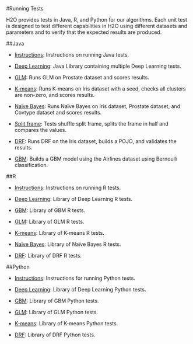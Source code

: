 #Running Tests

H2O provides tests in Java, R, and Python for our algorithms. Each unit test is designed to test different capabilities in H2O using different datasets and parameters and to verify that the expected results are produced. 

##Java


- [Instructions](https://github.com/h2oai/h2o-dev/blob/master/h2o-core/testMultiNode.sh): Instructions on running Java tests. 

- [Deep Learning](https://github.com/h2oai/h2o-dev/tree/master/h2o-algos/src/test/java/hex/deeplearning): Java Library containing multiple Deep Learning tests. 

- [GLM](https://github.com/h2oai/h2o-dev/blob/master/h2o-algos/src/test/java/hex/glm/GLMBasicTest.java): Runs GLM on Prostate dataset and scores results. 

- [K-means](https://github.com/h2oai/h2o-dev/blob/master/h2o-algos/src/test/java/hex/kmeans/KMeansTest.java): Runs K-means on Iris dataset with a seed, checks all clusters are non-zero, and scores results. 

- [Naïve Bayes](https://github.com/h2oai/h2o-dev/blob/master/h2o-algos/src/test/java/hex/naivebayes/NaiveBayesTest.java): Runs Naïve Bayes on Iris dataset, Prostate dataset, and Covtype dataset and scores results. 

- [Split frame](https://github.com/h2oai/h2o-dev/blob/master/h2o-algos/src/test/java/hex/splitframe/ShuffleSplitFrameTest.java): Tests shuffle split frame, splits the frame in half and compares the values. 

- [DRF](https://github.com/h2oai/h2o-dev/blob/master/h2o-algos/src/test/java/hex/tree/drf/DRFTest.java): Runs DRF on the Iris dataset, builds a POJO, and validates the results. 

- [GBM](https://github.com/h2oai/h2o-dev/blob/master/h2o-algos/src/test/java/hex/tree/gbm/GBMTest.java): Builds a GBM model using the Airlines dataset using Bernoulli classification. 

##R


- [Instructions](https://github.com/h2oai/h2o-dev/tree/master/h2o-r): Instructions on running R tests. 

- [Deep Learning](https://github.com/h2oai/h2o-dev/tree/master/h2o-r/tests/testdir_algos/deeplearning): Library of Deep Learning R tests. 

- [GBM](https://github.com/h2oai/h2o-dev/tree/master/h2o-r/tests/testdir_algos/gbm): Library of GBM R tests. 

- [GLM](https://github.com/h2oai/h2o-dev/tree/master/h2o-r/tests/testdir_algos/glm): Library of GLM R tests. 

- [K-means](https://github.com/h2oai/h2o-dev/tree/master/h2o-r/tests/testdir_algos/kmeans): Library of K-means R tests. 

- [Naïve Bayes](https://github.com/h2oai/h2o-dev/tree/master/h2o-r/tests/testdir_algos/naivebayes): Library of Naïve Bayes R tests. 

- [DRF](https://github.com/h2oai/h2o-dev/tree/master/h2o-r/tests/testdir_algos/randomforest): Library of DRF R tests. 

##Python


- [Instructions](https://github.com/h2oai/h2o-dev/tree/master/h2o-py): Instructions for running Python tests. 

- [Deep Learning](https://github.com/h2oai/h2o-dev/tree/master/h2o-py/tests/testdir_algos/deeplearning): Library of Deep Learning Python tests. 

- [GBM](https://github.com/h2oai/h2o-dev/tree/master/h2o-py/tests/testdir_algos/gbm): Library of GBM Python tests. 

- [GLM](https://github.com/h2oai/h2o-dev/tree/master/h2o-py/tests/testdir_algos/glm): Library of GLM Python tests. 

- [K-means](https://github.com/h2oai/h2o-dev/tree/master/h2o-py/tests/testdir_algos/kmeans): Library of K-means Python tests. 

- [DRF](https://github.com/h2oai/h2o-dev/tree/master/h2o-py/tests/testdir_algos/rf): Library of DRF Python tests. 